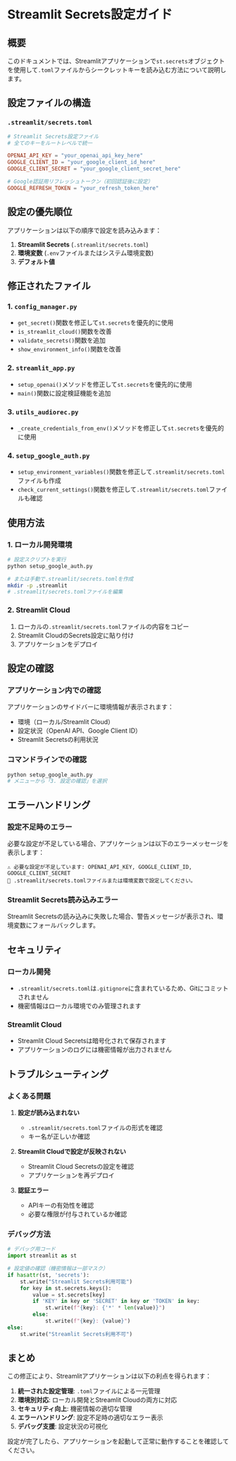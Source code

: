 # Streamlit Secrets設定ガイド

## 概要

このドキュメントでは、Streamlitアプリケーションで`st.secrets`オブジェクトを使用して`.toml`ファイルからシークレットキーを読み込む方法について説明します。

## 設定ファイルの構造

### `.streamlit/secrets.toml`

```toml
# Streamlit Secrets設定ファイル
# 全てのキーをルートレベルで統一

OPENAI_API_KEY = "your_openai_api_key_here"
GOOGLE_CLIENT_ID = "your_google_client_id_here"
GOOGLE_CLIENT_SECRET = "your_google_client_secret_here"

# Google認証用リフレッシュトークン（初回認証後に設定）
GOOGLE_REFRESH_TOKEN = "your_refresh_token_here"
```

## 設定の優先順位

アプリケーションは以下の順序で設定を読み込みます：

1. **Streamlit Secrets** (`.streamlit/secrets.toml`)
2. **環境変数** (`.env`ファイルまたはシステム環境変数)
3. **デフォルト値**

## 修正されたファイル

### 1. `config_manager.py`

- `get_secret()`関数を修正して`st.secrets`を優先的に使用
- `is_streamlit_cloud()`関数を改善
- `validate_secrets()`関数を追加
- `show_environment_info()`関数を改善

### 2. `streamlit_app.py`

- `setup_openai()`メソッドを修正して`st.secrets`を優先的に使用
- `main()`関数に設定検証機能を追加

### 3. `utils_audiorec.py`

- `_create_credentials_from_env()`メソッドを修正して`st.secrets`を優先的に使用

### 4. `setup_google_auth.py`

- `setup_environment_variables()`関数を修正して`.streamlit/secrets.toml`ファイルも作成
- `check_current_settings()`関数を修正して`.streamlit/secrets.toml`ファイルも確認

## 使用方法

### 1. ローカル開発環境

```bash
# 設定スクリプトを実行
python setup_google_auth.py

# または手動で.streamlit/secrets.tomlを作成
mkdir -p .streamlit
# .streamlit/secrets.tomlファイルを編集
```

### 2. Streamlit Cloud

1. ローカルの`.streamlit/secrets.toml`ファイルの内容をコピー
2. Streamlit CloudのSecrets設定に貼り付け
3. アプリケーションをデプロイ

## 設定の確認

### アプリケーション内での確認

アプリケーションのサイドバーに環境情報が表示されます：

- 環境（ローカル/Streamlit Cloud）
- 設定状況（OpenAI API、Google Client ID）
- Streamlit Secretsの利用状況

### コマンドラインでの確認

```bash
python setup_google_auth.py
# メニューから「3. 設定の確認」を選択
```

## エラーハンドリング

### 設定不足時のエラー

必要な設定が不足している場合、アプリケーションは以下のエラーメッセージを表示します：

```
⚠️ 必要な設定が不足しています: OPENAI_API_KEY, GOOGLE_CLIENT_ID, GOOGLE_CLIENT_SECRET
📝 .streamlit/secrets.tomlファイルまたは環境変数で設定してください。
```

### Streamlit Secrets読み込みエラー

Streamlit Secretsの読み込みに失敗した場合、警告メッセージが表示され、環境変数にフォールバックします。

## セキュリティ

### ローカル開発

- `.streamlit/secrets.toml`は`.gitignore`に含まれているため、Gitにコミットされません
- 機密情報はローカル環境でのみ管理されます

### Streamlit Cloud

- Streamlit Cloud Secretsは暗号化されて保存されます
- アプリケーションのログには機密情報が出力されません

## トラブルシューティング

### よくある問題

1. **設定が読み込まれない**
   - `.streamlit/secrets.toml`ファイルの形式を確認
   - キー名が正しいか確認

2. **Streamlit Cloudで設定が反映されない**
   - Streamlit Cloud Secretsの設定を確認
   - アプリケーションを再デプロイ

3. **認証エラー**
   - APIキーの有効性を確認
   - 必要な権限が付与されているか確認

### デバッグ方法

```python
# デバッグ用コード
import streamlit as st

# 設定値の確認（機密情報は一部マスク）
if hasattr(st, 'secrets'):
    st.write("Streamlit Secrets利用可能")
    for key in st.secrets.keys():
        value = st.secrets[key]
        if 'KEY' in key or 'SECRET' in key or 'TOKEN' in key:
            st.write(f"{key}: {'*' * len(value)}")
        else:
            st.write(f"{key}: {value}")
else:
    st.write("Streamlit Secrets利用不可")
```

## まとめ

この修正により、Streamlitアプリケーションは以下の利点を得られます：

1. **統一された設定管理**: `.toml`ファイルによる一元管理
2. **環境別対応**: ローカル開発とStreamlit Cloudの両方に対応
3. **セキュリティ向上**: 機密情報の適切な管理
4. **エラーハンドリング**: 設定不足時の適切なエラー表示
5. **デバッグ支援**: 設定状況の可視化

設定が完了したら、アプリケーションを起動して正常に動作することを確認してください。

